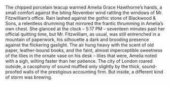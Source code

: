 The chipped porcelain teacup warmed Amelia Grace Hawthorne’s hands, a small comfort against the biting November wind rattling the windows of Mr. Fitzwilliam’s office.  Rain lashed against the gothic stone of Blackwood & Sons, a relentless drumming that mirrored the frantic thrumming in Amelia’s own chest.  She glanced at the clock – 5:17 PM –  seventeen minutes past her official quitting time, but Mr. Fitzwilliam, as usual, was still entrenched in a mountain of paperwork, his silhouette a dark and brooding presence against the flickering gaslight. The air hung heavy with the scent of old paper, leather-bound books, and the faint, almost imperceptible sweetness of the lilies in the ornate vase on his desk – lilies that were, Amelia noted with a sigh, wilting faster than her patience.  The city of London roared outside, a cacophony of sound muffled only slightly by the thick, sound-proofed walls of the prestigious accounting firm.  But inside, a different kind of storm was brewing.
